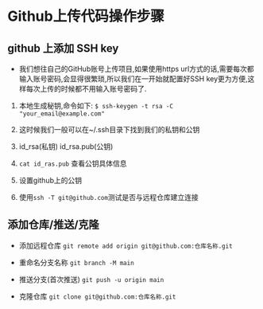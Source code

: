 # Github上传代码操作步骤

## github 上添加 SSH key

* 我们想往自己的GitHub账号上传项目,如果使用https url方式的话,需要每次都输入账号密码,会显得很繁琐,所以我们在一开始就配置好SSH key更为方便,这样每次上传的时候都不用输入账号密码了.

1. 本地生成秘钥,命令如下:
`$ ssh-keygen -t rsa -C "your_email@example.com"`

2. 这时候我们一般可以在~/.ssh目录下找到我们的私钥和公钥

3. id_rsa(私钥) id_rsa.pub(公钥)

4. `cat id_ras.pub` 查看公钥具体信息

5. 设置github上的公钥

6. 使用`ssh -T git@github.com`测试是否与远程仓库建立连接

## 添加仓库/推送/克隆

* 添加远程仓库
`git remote add origin git@github.com:仓库名称.git`

* 重命名分支名称
`git branch -M main`

* 推送分支(首次推送)
`git push -u origin main`

* 克隆仓库
`git clone git@github.com:仓库名称.git`
